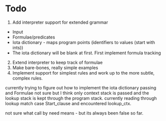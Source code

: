# Todo
1. Add interpreter support for extended grammar
  * Input
  * Formulae/predicates
  * Iota dictionary - maps program points (identifiers to values (start with ints))
  * The iota dictionary will be blank at first. First implement formula tracking
2. Extend interpreter to keep track of formulae
3. Make bare-bones, really simple examples
4. Implement support for simplest rules and work up to the more subtle, complex rules.

currently trying to figure out how to implement the iota dictionary passing and Formulae
not sure but I think only context stack is passed and the lookup stack is kept
through the program stack.
currently reading through lookup match case Start_clause and encountered lookup_ctx.

not sure what call by need means - but its always been false so far.

